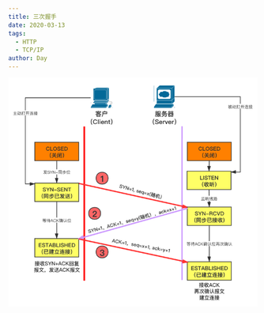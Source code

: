```yaml
---
title: 三次握手
date: 2020-03-13
tags:
  - HTTP
  - TCP/IP
author: Day
---
```


![三次握手](/http/三次握手.png)
